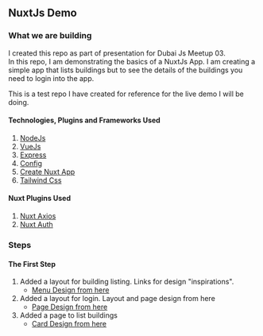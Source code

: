 ## NuxtJs Demo

### What we are building

I created this repo as part of presentation for Dubai Js Meetup 03.  
In this repo, I am demonstrating the basics of a NuxtJs App. I am creating a simple app that lists buildings but to see the details of the buildings you need to login into the app.  

This is a test repo I have created for reference for the live demo I will be doing.

#### Technologies, Plugins and Frameworks Used  

1. [NodeJs](https://nodejs.org/en/)
1. [VueJs](https://vuejs.org/)
1. [Express](https://expressjs.com/)
1. [Config](https://www.npmjs.com/package/config)
1. [Create Nuxt App](https://github.com/nuxt/create-nuxt-app)
1. [Tailwind Css](https://tailwindcss.com/docs/what-is-tailwind/)


#### Nuxt Plugins Used

1. [Nuxt Axios](https://axios.nuxtjs.org/)
1. [Nuxt Auth](https://auth.nuxtjs.org/)


### Steps

#### The First Step

1. Added a layout for building listing. Links for design "inspirations".
    - [Menu Design from here](https://tailwindcss.com/docs/examples/navigation/#responsive-header)
1. Added a layout for login. Layout and page design from here
    - [Page Design from here](https://tailwindcss.com/docs/examples/forms/#login-form)
1. Added a page to list buildings
    - [Card Design from here](https://tailwindcss.com/docs/examples/cards/#horizontal)

